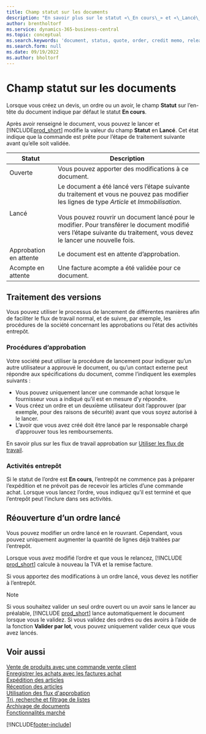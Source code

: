 ```yaml
---
title: Champ statut sur les documents
description: "En savoir plus sur le statut «\_En cours\_» et «\_Lancé\_» figurant sur les documents de devis, de commande ou d’avoir."
author: brentholtorf
ms.service: dynamics-365-business-central
ms.topic: conceptual
ms.search.keywords: 'document, status, quote, order, credit memo, released, open, pending approval, pending prepayment,'
ms.search.form: null
ms.date: 09/19/2022
ms.author: bholtorf
---
```

# Champ statut sur les documents

Lorsque vous créez un devis, un ordre ou un avoir, le champ **Statut** sur l’en-tête du document indique par défaut le statut **En cours**.

Après avoir renseigné le document, vous pouvez le lancer et [!INCLUDE[prod_short](includes/prod_short.md)] modifie la valeur du champ **Statut** en **Lancé**. Cet état indique que la commande est prête pour l’étape de traitement suivante avant qu’elle soit validée.

| Statut | Description |
| ------ | ----------- |
| Ouverte   | Vous pouvez apporter des modifications à ce document. |
| Lancé | Le document a été lancé vers l’étape suivante du traitement et vous ne pouvez pas modifier les lignes de type *Article* et *Immobilisation*.<br /><br />Vous pouvez rouvrir un document lancé pour le modifier. Pour transférer le document modifié vers l’étape suivante du traitement, vous devez le lancer une nouvelle fois. |
| Approbation en attente   | Le document est en attente d’approbation. |
| Acompte en attente | Une facture acompte a été validée pour ce document. |

## Traitement des versions

Vous pouvez utiliser le processus de lancement de différentes manières afin de faciliter le flux de travail normal, et de suivre, par exemple, les procédures de la société concernant les approbations ou l’état des activités entrepôt.

### Procédures d’approbation

Votre société peut utiliser la procédure de lancement pour indiquer qu’un autre utilisateur a approuvé le document, ou qu’un contact externe peut répondre aux spécifications du document, comme l’indiquent les exemples suivants :

* Vous pouvez uniquement lancer une commande achat lorsque le fournisseur vous a indiqué qu’il est en mesure d’y répondre.
* Vous créez un ordre et un deuxième utilisateur doit l’approuver (par exemple, pour des raisons de sécurité) avant que vous soyez autorisé à le lancer.
* L’avoir que vous avez créé doit être lancé par le responsable chargé d’approuver tous les remboursements.

En savoir plus sur les flux de travail approbation sur [Utiliser les flux de travail](across-use-workflows.md).

### Activités entrepôt

Si le statut de l’ordre est **En cours**, l’entrepôt ne commence pas à préparer l’expédition et ne prévoit pas de recevoir les articles d’une commande achat. Lorsque vous lancez l’ordre, vous indiquez qu’il est terminé et que l’entrepôt peut l’inclure dans ses activités.

## Réouverture d’un ordre lancé

Vous pouvez modifier un ordre lancé en le rouvrant. Cependant, vous pouvez uniquement augmenter la quantité de lignes déjà traitées par l’entrepôt.

Lorsque vous avez modifié l’ordre et que vous le relancez, [!INCLUDE [prod_short](includes/prod_short.md)] calcule à nouveau la TVA et la remise facture.

Si vous apportez des modifications à un ordre lancé, vous devez les notifier à l’entrepôt.

> [!NOTE]
> Si vous souhaitez valider un seul ordre ouvert ou un avoir sans le lancer au préalable, [!INCLUDE [prod_short](includes/prod_short.md)] lance automatiquement le document lorsque vous le validez. Si vous validez des ordres ou des avoirs à l’aide de la fonction **Valider par lot**, vous pouvez uniquement valider ceux que vous avez lancés.

## Voir aussi

[Vente de produits avec une commande vente client](sales-how-sell-products.md)  
[Enregistrer les achats avec les factures achat](purchasing-how-record-purchases.md)  
[Expédition des articles](warehouse-how-ship-items.md)  
[Réception des articles](warehouse-how-receive-items.md)  
[Utilisation des flux d'approbation](across-how-use-approval-workflows.md)  
[Tri, recherche et filtrage de listes](ui-enter-criteria-filters.md)  
[Archivage de documents](across-how-to-archive-documents.md)  
[Fonctionnalités marché](ui-across-business-areas.md)  

[!INCLUDE[footer-include](includes/footer-banner.md)]
